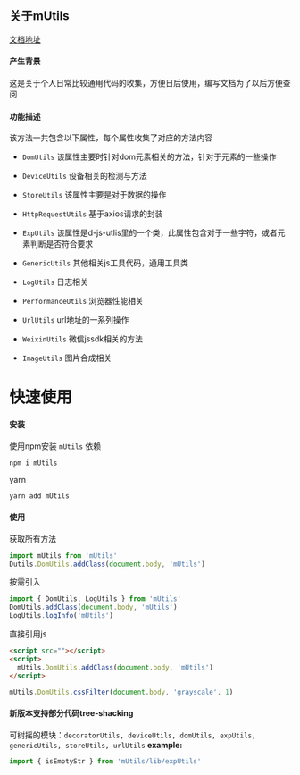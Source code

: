 ## 关于mUtils

[文档地址](https://alie-z.github.io/mUtils/#/)

#### 产生背景
这是关于个人日常比较通用代码的收集，方便日后使用，编写文档为了以后方便查阅

#### 功能描述
该方法一共包含以下属性，每个属性收集了对应的方法内容

- `DomUtils`
  该属性主要时针对dom元素相关的方法，针对于元素的一些操作

- `DeviceUtils`
  设备相关的检测与方法

- `StoreUtils`
  该属性主要是对于数据的操作

- `HttpRequestUtils`
  基于axios请求的封装

- `ExpUtils`
  该属性是d-js-utlis里的一个类，此属性包含对于一些字符，或者元素判断是否符合要求

- `GenericUtils`
  其他相关js工具代码，通用工具类

- `LogUtils`
  日志相关

- `PerformanceUtils`
  浏览器性能相关

- `UrlUtils`
  url地址的一系列操作

- `WeixinUtils`
  微信jssdk相关的方法

- `ImageUtils`
  图片合成相关


# 快速使用
#### 安装
使用npm安装 `mUtils` 依赖
```bash
npm i mUtils
```
yarn
```hash
yarn add mUtils
```
#### 使用
获取所有方法
```js
import mUtils from 'mUtils'
Dutils.DomUtils.addClass(document.body, 'mUtils')
```
按需引入
```js
import { DomUtils, LogUtils } from 'mUtils'
DomUtils.addClass(document.body, 'mUtils')
LogUtils.logInfo('mUtils')
```

直接引用js
```html
<script src=""></script>
<script>
  mUtils.DomUtils.addClass(document.body, 'mUtils')
</script>
```
```js
mUtils.DomUtils.cssFilter(document.body, 'grayscale', 1)
```

#### 新版本支持部分代码tree-shacking
可树摇的模块：`decoratorUtils, deviceUtils, domUtils, expUtils, genericUtils, storeUtils, urlUtils`
**example:**
```ts
import { isEmptyStr } from 'mUtils/lib/expUtils'
```
